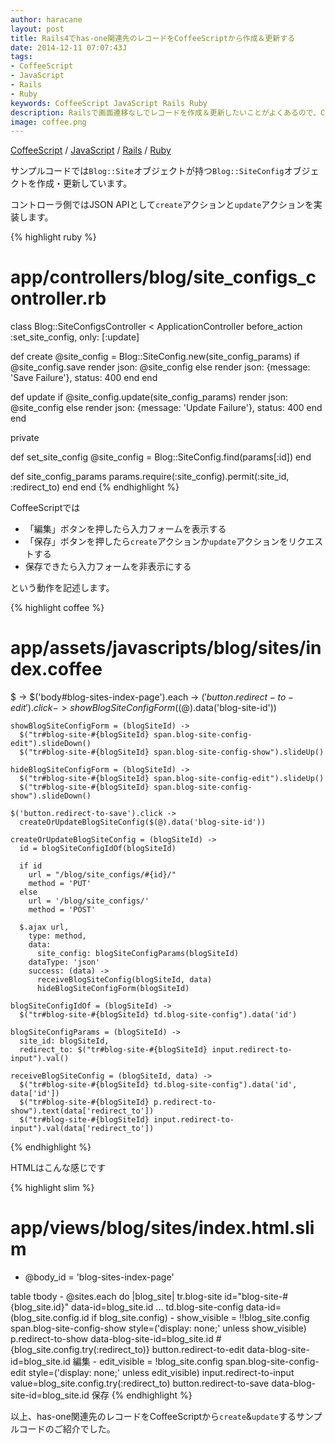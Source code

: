 ```yaml
---
author: haracane
layout: post
title: Rails4でhas-one関連先のレコードをCoffeeScriptから作成＆更新する
date: 2014-12-11 07:07:43J
tags:
- CoffeeScript
- JavaScript
- Rails
- Ruby
keywords: CoffeeScript JavaScript Rails Ruby
description: Railsで画面遷移なしでレコードを作成＆更新したいことがよくあるので、CoffeeScriptを使った実装パターンをまとめてみました。
image: coffee.png
---
```

<!-- tag_links -->
[CoffeeScript](/tags/coffeescript/) / [JavaScript](/tags/javascript/) / [Rails](/tags/rails/) / [Ruby](/tags/ruby/)

<!-- content -->
サンプルコードでは`Blog::Site`オブジェクトが持つ`Blog::SiteConfig`オブジェクトを作成・更新しています。

コントローラ側ではJSON APIとして`create`アクションと`update`アクションを実装します。

{% highlight ruby %}
# app/controllers/blog/site_configs_controller.rb
class Blog::SiteConfigsController < ApplicationController
  before_action :set_site_config, only: [:update]

  def create
    @site_config =
      Blog::SiteConfig.new(site_config_params)
    if @site_config.save
      render json: @site_config
    else
      render json: {message: 'Save Failure'}, status: 400
    end
  end

  def update
    if @site_config.update(site_config_params)
      render json: @site_config
    else
      render json: {message: 'Update Failure'}, status: 400
    end
  end

  private

  def set_site_config
    @site_config = Blog::SiteConfig.find(params[:id])
  end

  def site_config_params
    params.require(:site_config).permit(:site_id, :redirect_to)
  end
end
{% endhighlight %}

CoffeeScriptでは

* 「編集」ボタンを押したら入力フォームを表示する
* 「保存」ボタンを押したら`create`アクションか`update`アクションをリクエストする
* 保存できたら入力フォームを非表示にする

という動作を記述します。

{% highlight coffee %}
# app/assets/javascripts/blog/sites/index.coffee
$ ->
  $('body#blog-sites-index-page').each ->
    $('button.redirect-to-edit').click ->
      showBlogSiteConfigForm($(@).data('blog-site-id'))

    showBlogSiteConfigForm = (blogSiteId) ->
      $("tr#blog-site-#{blogSiteId} span.blog-site-config-edit").slideDown()
      $("tr#blog-site-#{blogSiteId} span.blog-site-config-show").slideUp()

    hideBlogSiteConfigForm = (blogSiteId) ->
      $("tr#blog-site-#{blogSiteId} span.blog-site-config-edit").slideUp()
      $("tr#blog-site-#{blogSiteId} span.blog-site-config-show").slideDown()

    $('button.redirect-to-save').click ->
      createOrUpdateBlogSiteConfig($(@).data('blog-site-id'))

    createOrUpdateBlogSiteConfig = (blogSiteId) ->
      id = blogSiteConfigIdOf(blogSiteId)

      if id
        url = "/blog/site_configs/#{id}/"
        method = 'PUT'
      else
        url = '/blog/site_configs/'
        method = 'POST'

      $.ajax url,
        type: method,
        data:
          site_config: blogSiteConfigParams(blogSiteId)
        dataType: 'json'
        success: (data) ->
          receiveBlogSiteConfig(blogSiteId, data)
          hideBlogSiteConfigForm(blogSiteId)

    blogSiteConfigIdOf = (blogSiteId) ->
      $("tr#blog-site-#{blogSiteId} td.blog-site-config").data('id')

    blogSiteConfigParams = (blogSiteId) ->
      site_id: blogSiteId,
      redirect_to: $("tr#blog-site-#{blogSiteId} input.redirect-to-input").val()

    receiveBlogSiteConfig = (blogSiteId, data) ->
      $("tr#blog-site-#{blogSiteId} td.blog-site-config").data('id', data['id'])
      $("tr#blog-site-#{blogSiteId} p.redirect-to-show").text(data['redirect_to'])
      $("tr#blog-site-#{blogSiteId} input.redirect-to-input").val(data['redirect_to'])
{% endhighlight %}

HTMLはこんな感じです

{% highlight slim %}
# app/views/blog/sites/index.html.slim
- @body_id = 'blog-sites-index-page'

table
  tbody
    - @sites.each do |blog_site|
      tr.blog-site id="blog-site-#{blog_site.id}" data-id=blog_site.id
        ...
        td.blog-site-config data-id=(blog_site.config.id if blog_site.config)
          - show_visible = !!blog_site.config
          span.blog-site-config-show style=('display: none;' unless show_visible)
            p.redirect-to-show data-blog-site-id=blog_site.id #{blog_site.config.try(:redirect_to)}
            button.redirect-to-edit data-blog-site-id=blog_site.id 編集
          - edit_visible = !blog_site.config
          span.blog-site-config-edit style=('display: none;' unless edit_visible)
            input.redirect-to-input value=blog_site.config.try(:redirect_to)
            button.redirect-to-save data-blog-site-id=blog_site.id 保存
{% endhighlight %}

以上、has-one関連先のレコードをCoffeeScriptから`create`&`update`するサンプルコードのご紹介でした。
